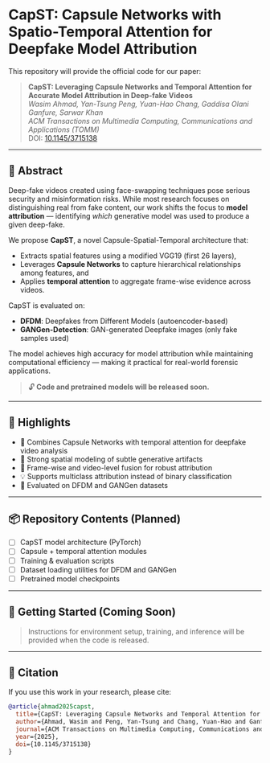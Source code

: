# CapST: Capsule Networks with Spatio-Temporal Attention for Deepfake Model Attribution

This repository will provide the official code for our paper:

> **CapST: Leveraging Capsule Networks and Temporal Attention for Accurate Model Attribution in Deep-fake Videos**  
> *Wasim Ahmad, Yan-Tsung Peng, Yuan-Hao Chang, Gaddisa Olani Ganfure, Sarwar Khan*  
> *ACM Transactions on Multimedia Computing, Communications and Applications (TOMM)*  
> DOI: [10.1145/3715138](https://doi.org/10.1145/3715138)

---

## 📘 Abstract

Deep-fake videos created using face-swapping techniques pose serious security and misinformation risks. While most research focuses on distinguishing real from fake content, our work shifts the focus to **model attribution** — identifying *which* generative model was used to produce a given deep-fake.

We propose **CapST**, a novel Capsule-Spatial-Temporal architecture that:
- Extracts spatial features using a modified VGG19 (first 26 layers),
- Leverages **Capsule Networks** to capture hierarchical relationships among features, and
- Applies **temporal attention** to aggregate frame-wise evidence across videos.

CapST is evaluated on:
- **DFDM**: Deepfakes from Different Models (autoencoder-based)
- **GANGen-Detection**: GAN-generated Deepfake images (only fake samples used)

The model achieves high accuracy for model attribution while maintaining computational efficiency — making it practical for real-world forensic applications.

> 🔓 **Code and pretrained models will be released soon.**

---

## 🧠 Highlights

- 🧩 Combines Capsule Networks with temporal attention for deepfake video analysis
- 🧠 Strong spatial modeling of subtle generative artifacts
- 🎥 Frame-wise and video-level fusion for robust attribution
- 💡 Supports multiclass attribution instead of binary classification
- 🧪 Evaluated on DFDM and GANGen datasets

---

## 📦 Repository Contents (Planned)

- [ ] CapST model architecture (PyTorch)
- [ ] Capsule + temporal attention modules
- [ ] Training & evaluation scripts
- [ ] Dataset loading utilities for DFDM and GANGen
- [ ] Pretrained model checkpoints

---

## 🚀 Getting Started (Coming Soon)

> Instructions for environment setup, training, and inference will be provided when the code is released.

---

## 📄 Citation

If you use this work in your research, please cite:

```bibtex
@article{ahmad2025capst,
  title={CapST: Leveraging Capsule Networks and Temporal Attention for Accurate Model Attribution in Deep-fake Videos},
  author={Ahmad, Wasim and Peng, Yan-Tsung and Chang, Yuan-Hao and Ganfure, Gaddisa Olani and Khan, Sarwar},
  journal={ACM Transactions on Multimedia Computing, Communications and Applications (TOMM)},
  year={2025},
  doi={10.1145/3715138}
}

